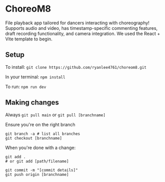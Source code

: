 # ChoreoM8

File playback app tailored for dancers interacting with choreography! Supports audio and video, has timestamp-specific commenting features, draft recording functionality, and camera integration. We used the React + Vite template to begin.

## Setup

To install:
`git clone https://github.com/ryanlee4761/choreom8.git`

In your terminal:
`npm install`

To run:
`npm run dev`

## Making changes
Always `git pull main` or `git pull [branchname]`

Ensure you're on the right branch
```
git branch -a # list all branches
git checkout [branchname]
```

When you're done with a change:
```
git add .
# or git add [path/filename]

git commit -m "[commit details]"
git push origin [branchname]
```